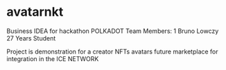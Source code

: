 # avatarnkt
Business IDEA for hackathon POLKADOT
Team Members: 1
Bruno Lowczy
27 Years
Student


Project is demonstration for a creator NFTs avatars future marketplace for integration in the ICE NETWORK
